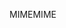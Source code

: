 <span data-ttu-id="1def5-101">MIME</span><span class="sxs-lookup"><span data-stu-id="1def5-101">MIME</span></span>